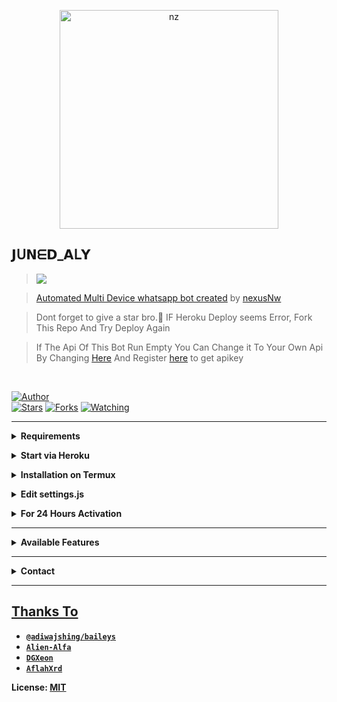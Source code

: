<p align="center">
<img src="https://i.ibb.co/QrWxbL4/Pics-Art-09-12-01-25-17.jpg" alt="nz" width="350"/>
</p>

## 𝗝ᑌ𝗡ᗴ𝗗_𝗔ᒪ𝗬

> <a href="https://youtu.be/W-QCp2fWRTo"><img src="https://i.ibb.co/QrWxbL4/Pics-Art-09-12-01-25-17.jpg" /><br>

> [Automated Multi Device whatsapp bot created](https://github.com/nexusNw/Gojo-Satoru) by [nexusNw](github.com/nexusNw)

> Dont forget to give a star bro.🥲 IF Heroku Deploy seems Error, Fork This Repo And Try Deploy Again

> If The Api Of This Bot Run Empty You Can Change it To Your Own Api By Changing [Here](https://github.com/nexusNw/Gojo-Satoru/blob/master/settings.js#L18) And Register [here](https://zenzapis.xyz/) to get apikey


</br>

<a href="https://github.com/nexusNw"><img title="Author" src="https://i.ibb.co/QrWxbL4/Pics-Art-09-12-01-25-17.jpg" /></a>  
<a href="https://github.com/nexusNw/Gojo-Satoru"><img title="Stars" src="https://i.ibb.co/QrWxbL4/Pics-Art-09-12-01-25-17.jpg" /></a>
<a href="https://github.com/nexusNw/Gojo-Satoru/network/members"><img title="Forks" src="https://i.ibb.co/QrWxbL4/Pics-Art-09-12-01-25-17.jpg" /></a>
<a href="https://github.com/nexusNw/Gojo-Satoru/watchers"><img title="Watching" src="https://i.ibb.co/QrWxbL4/Pics-Art-09-12-01-25-17.jpg" /></a> <br>

---

<!-- Requirements -->
<b><details><summary>Requirements</summary></b>
* Some Text Editor
* [Node JS](https://nodejs.org/en/)
* [Git](https://git-scm.com/downloads)
* [FFMPEG](https://ffmpeg.org/download.html)
  
```bash
Add FFmpeg to PATH environment variable
```
</details>


<!-- Start via Heroku -->
<b><details><summary>Start via Heroku</summary></b>

* Scan QR In Your Whatsapp From [Here](https://replit.com/@nexusNw/M-D-SCANNER-V2?v=1?outputonly=1&lite=1#index.js)
* Fork This Repo By Clicking [Here](https://github.com/nexusNw/Gojo-Satoru/fork)
* then Deploy The Bot From [Here](https://heroku.com/deploy)
* Wait 5-10 Min To Deploy 
* After Deploying On The Worker And Check The Logs

</details>



<!-- Installation via Termux -->
<b><details><summary>Installation on Termux</summary></b>
```bash
> apt update
> apt upgrade
> pkg update && pkg upgrade
> pkg install bash
> pkg install libwebp
> pkg install git -y
> pkg install nodejs -y 
> pkg install ffmpeg -y 
> pkg install wget
> pkg install imagemagick -y
> git clone https://github.com/nexusNw/Gojo-Satoru
> cd Gojo-Satoru
> npm install
```
</details>

<!-- Edit -->
<b><details><summary>Edit settings.js</summary></b>
```bash
global.APIKeys = {
	'https://zenzapis.xyz': 'YOURAPIKEY',
}
  
global.owner = ["923180233284"]
global.ownername = ["𝗝ᑌ𝗡ᗴ𝗗_𝗔ᒪ𝗬"]
```
</details>


<!-- 24hrs-->
<b><details><summary>For 24 Hours Activation</summary></b>

```bash
npm i -g pm2 && pm2 start index.js && pm2 save && pm2 logs
```

</details>

----


<b><details><summary>Available Features</summary><br>
	
| Features |  Availability |
| :------: |  :----------: |
|   Convert     |       ✅     |
|   Database     |       ✅     |
|   Owner     |       ✅    |
|   Islami     |       ✅     |
|   Downloader     |       ✅     |
|   Webzone     |       ✅[      |
|   Searching     |       ✅      |
|   Textpro     |       ✅      |
|   Ephoto     |       ✅     |
|   Anime Web     |       ✅      |
|   Stalker     |       ✅      |
|   Random Text     |       ✅     |
|   Random Image     |       ✅     |
|   Nekos Life     |       ✅      |
|   More Nsfw     |       ✅      |
|   Creator     |       ✅      |

</details>


----

<!-- Contact Owner -->
<b><details><summary>Contact</summary></b>

## ```Connect With Me```
<p align="center">
<a href="https://wa.me/918129624000"><img src="https://i.ibb.co/QrWxbL4/Pics-Art-09-12-01-25-17.jpg" />
<a href="https://youtube.com/channel/UCqoUjPvDdb0kjXNYdvPPpHQ"><img src="https://i.ibb.co/QrWxbL4/Pics-Art-09-12-01-25-17.jpg" /><br>
</p>

</details>


</details><hr>

## Thanks To
* [`@adiwajshing/baileys`](https://github.com/adiwajshing/baileys)
* [`Alien-Alfa`](https://github.com/Alien-Alfa)
* [`DGXeon`](https://github.com/DGXeon)
* [`AflahXrd`](https://github.com/nexusNw)


License: [MIT](https://github.com/Gojo-Satoru/LICENSE)
